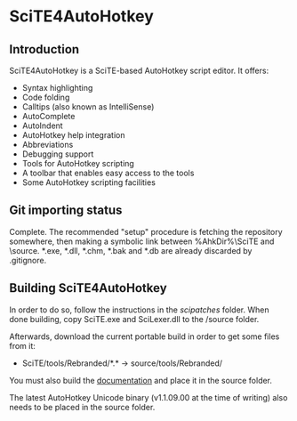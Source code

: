 SciTE4AutoHotkey
================

Introduction
------------

SciTE4AutoHotkey is a SciTE-based AutoHotkey script editor. It offers:

* Syntax highlighting
* Code folding
* Calltips (also known as IntelliSense)
* AutoComplete
* AutoIndent
* AutoHotkey help integration
* Abbreviations
* Debugging support
* Tools for AutoHotkey scripting
* A toolbar that enables easy access to the tools
* Some AutoHotkey scripting facilities

Git importing status
--------------------

Complete. The recommended "setup" procedure is fetching the repository somewhere, then making a symbolic link between %AhkDir%\SciTE and <repo-dir>\source. \*.exe, \*.dll, \*.chm, \*.bak and \*.db are already discarded by .gitignore.

Building SciTE4AutoHotkey
-------------------------

In order to do so, follow the instructions in the *scipatches* folder. When done building, copy SciTE.exe and SciLexer.dll to the /source folder.

Afterwards, download the current portable build in order to get some files from it:

* SciTE/tools/Rebranded/\*.\* -> source/tools/Rebranded/

You must also build the [documentation](https://github.com/fincs/SciTE4AHK-Docs) and place it in the source folder.

The latest AutoHotkey Unicode binary (v1.1.09.00 at the time of writing) also needs to be placed in the source folder.
